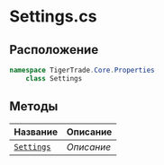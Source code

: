 
# Settings.cs
## Расположение
```csharp
namespace TigerTrade.Core.Properties  
    class Settings
```

## Методы
| Название | Описание |
| --- | --- |
| [`Settings`](./metody/Settings.md) | *Описание* |
